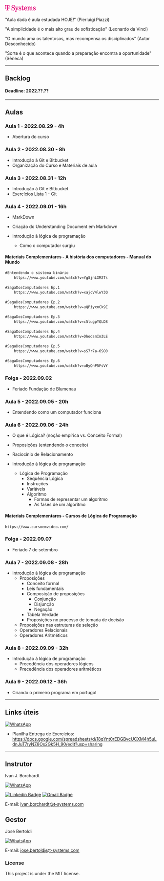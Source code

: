<a href="https://www.t-systems.com/br/pt">
    <img src="./assets/logo-t-systems-magenta.svg-data.svg"  width="100">
</a>

"Aula dada é aula estudada HOJE!" (Pierluigi Piazzi)

"A simplicidade é o mais alto grau de sofisticação" (Leonardo da Vinci)

"O mundo ama os talentosos, mas recompensa os disciplinados" (Autor Desconhecido)

"Sorte é o que acontece quando a preparação encontra a oportunidade" (Sêneca)

---
## Backlog 

#### Deadline: 2022.??.??

---

## Aulas 
### Aula 1 - 2022.08.29 - 4h
- Abertura do curso 

### Aula 2 - 2022.08.30 - 8h
- Introdução à Git e Bitbucket 
- Organização do Curso e Materiais de aula

### Aula 3 - 2022.08.31 - 12h
- Introdução à Git e Bitbucket 
- Exercícios Lista 1 - Git


### Aula 4 - 2022.09.01 - 16h
- MarkDown 
- Criação do Understanding Document em Markdown

- Introdução à lógica de programação
    - Como o computador surgiu 


#### **Materiais Complementares** - A história dos computadores - Manual do Mundo 

    #Entendendo o sistema binário 
        https://www.youtube.com/watch?v=YgSjnLXM2Ts

    #SagaDosComputadores Ep.1 
        https://www.youtube.com/watch?v=xajcV4lwY3Q

    #SagaDosComputadores Ep.2 
        https://www.youtube.com/watch?v=uQPiyxoCk9E

    #SagaDosComputadores Ep.3
        https://www.youtube.com/watch?v=c5lugpYQLD8

    #SagaDosComputadores Ep.4 
        https://www.youtube.com/watch?v=DhodsmIm3LE

    #SagaDosComputadores Ep.5 
        https://www.youtube.com/watch?v=sS7r7a-6SO0

    #SagaDosComputadores Ep.6
        https://www.youtube.com/watch?v=uByQnP5FsVY

### Folga  - 2022.09.02
- Feriado Fundação de Blumenau 

### Aula 5 - 2022.09.05 - 20h
- Entendendo como um computador funciona 

### Aula 6 - 2022.09.06 - 24h 
- O que é Lógica? (noção empírica vs. Conceito Formal) 
- Proposições (entendendo o conceito)
- Raciocínio de Relacionamento

- Introdução à lógica de programação
    - Lógica de Programação
        - Sequência Lógica
        - Instruções 
        - Variáveis 
        - Algoritmo
            - Formas de representar um algoritmo
            - As fases de um algoritmo

#### **Materiais Complementares** - Cursos de Lógica de Programação
    https://www.cursoemvideo.com/



### Folga  - 2022.09.07  
- Feriado 7 de setembro

### Aula 7 - 2022.09.08 - 28h 
- Introdução à lógica de programação
    -  Proposições  
        - Conceito formal 
        - Leis fundamentais
        - Composição de proposições 
            - Conjunção 
            - Disjunção 
            - Negação 
        - Tabela Verdade 
        - Proposições no processo de tomada de decisão 
    - Proposições nas estruturas de seleção
    - Operadores Relacionais 
    - Operadores Aritméticos 

### Aula 8 - 2022.09.09 - 32h     
- Introdução à lógica de programação
    - Precedência dos operadores lógicos 
    - Precedência dos operadores aritméticos

### Aula 9 - 2022.09.12 - 36h 
- Criando o primeiro programa em portugol 

---

## Links úteis 

 
[![WhatsApp](https://img.shields.io/badge/Grupo-WhatsApp-25D366?style=for-the-badge&logo=whatsapp&logoColor=white)](https://chat.whatsapp.com/EBs5BBL2dJM1wA9lQSrtuZ)

- Planilha Entrega de Exercícios:   
    https://docs.google.com/spreadsheets/d/18qYnt0rEDGBvcUCXM4h5uLdnJuT7ryNZ8Os2Gk5H_90/edit?usp=sharing 
        
--- 

## Instrutor 

Ivan J. Borchardt

[![WhatsApp](https://img.shields.io/badge/(47)99256_2268-WhatsApp-25D366?style=for-the-badge&logo=whatsapp&logoColor=white)](https://wa.me/qr/DRQRLT3OIOMQJ1)         


[![Linkedin Badge](https://img.shields.io/badge/-Ivan-blue?style=flat-square&logo=Linkedin&logoColor=white&link=https://www.linkedin.com/in/ivan-borchardt/)](https://www.linkedin.com/in/ivan-borchardt/) 
[![Gmail Badge](https://img.shields.io/badge/-ivan.borchardt.cobol@gmail.com-c14438?style=flat-square&logo=Gmail&logoColor=white&link=mailto:ivan.borchardt.cobol@gmail.com)](mailto:ivan.borchardt.cobol@gmail.com)

E-mail: ivan.borchardt@t-systems.com


## Gestor

José Bertoldi 

[![WhatsApp](https://img.shields.io/badge/(47)99653_4669-WhatsApp-25D366?style=for-the-badge&logo=whatsapp&logoColor=white)](https://wa.me/qr/DRQRLT3OIOMQJ1)  

E-mail: jose.bertoldi@t-systems.com

### License
This project is under the MIT license.


